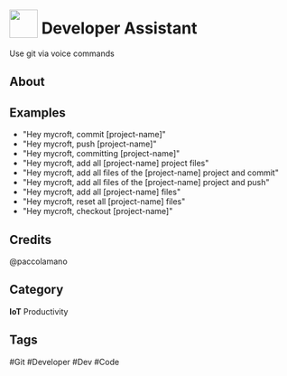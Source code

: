 # <img src="https://raw.githack.com/FortAwesome/Font-Awesome/master/svgs/solid/code-branch.svg" card_color="#22A7F0" width="50" height="50" style="vertical-align:bottom"/> Developer Assistant
Use git via voice commands

## About


## Examples
* "Hey mycroft, commit [project-name]"
* "Hey mycroft, push [project-name]"
* "Hey mycroft, committing [project-name]"
* "Hey mycroft, add all [project-name] project files"
* "Hey mycroft, add all files of the [project-name] project and commit"
* "Hey mycroft, add all files of the [project-name] project and push"
* "Hey mycroft, add all [project-name] files"
* "Hey mycroft, reset all [project-name] files"
* "Hey mycroft, checkout [project-name]"

## Credits
@paccolamano

## Category
**IoT**
Productivity

## Tags
#Git
#Developer
#Dev
#Code

